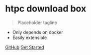 # htpc download box

> Placeholder tagline

- Only depends on docker
- Easily extensible

[GitHub](https://github.com/sebgl/htpc-download-box/)
[Get Started](README.md)
